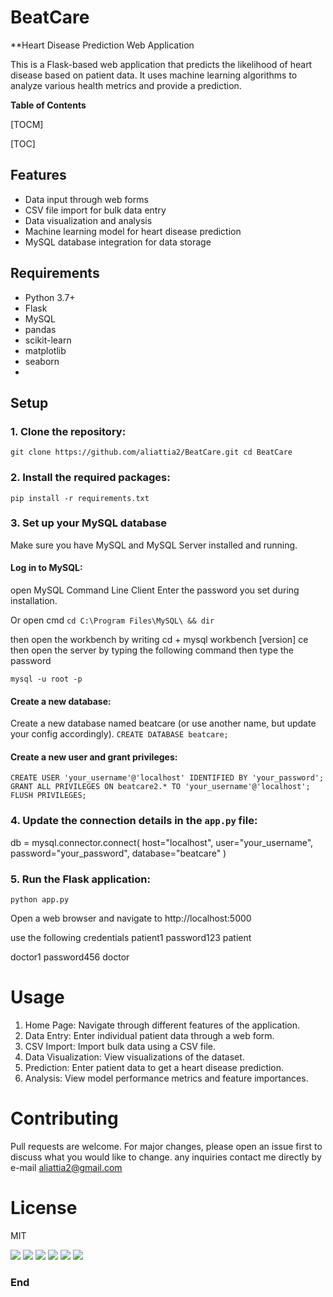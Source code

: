# BeatCare
**Heart Disease Prediction Web Application

This is a Flask-based web application that predicts the likelihood of heart disease based on patient data. It uses machine learning algorithms to analyze various health metrics and provide a prediction.

**Table of Contents**

[TOCM]

[TOC]

## Features

- Data input through web forms
- CSV file import for bulk data entry
- Data visualization and analysis
- Machine learning model for heart disease prediction
- MySQL database integration for data storage

## Requirements

- Python 3.7+
- Flask
- MySQL
- pandas
- scikit-learn
- matplotlib
- seaborn
- 
## Setup

### 1. Clone the repository:
`git clone https://github.com/aliattia2/BeatCare.git cd BeatCare`
### 2. Install the required packages:

`pip install -r requirements.txt`

### 3. Set up your MySQL database
Make sure you have MySQL and MySQL Server  installed and running.


#### Log in to MySQL:
open MySQL Command Line Client
Enter the password you set during installation.

Or
open cmd
`cd C:\Program Files\MySQL\ && dir`

then open the workbench by writing cd + mysql workbench [version] ce
then open the server by typing the following command then type the password

`mysql -u root -p`

#### Create a new database:
Create a new database named beatcare (or use another name, but update your config accordingly).
`CREATE DATABASE beatcare;`

#### Create a new user and grant privileges:
`CREATE USER 'your_username'@'localhost' IDENTIFIED BY 'your_password';
GRANT ALL PRIVILEGES ON beatcare2.* TO 'your_username'@'localhost';
FLUSH PRIVILEGES;`

### 4. Update the connection details in the `app.py` file:

db = mysql.connector.connect(
    host="localhost",
    user="your_username",
    password="your_password",
    database="beatcare"
)


### 5. Run the Flask application:

`python app.py`


Open a web browser and navigate to http://localhost:5000

use the following credentials
patient1
password123
patient

doctor1
password456
doctor

# Usage

1. Home Page: Navigate through different features of the application.
2. Data Entry: Enter individual patient data through a web form.
3. CSV Import: Import bulk data using a CSV file.
4. Data Visualization: View visualizations of the dataset.
5. Prediction: Enter patient data to get a heart disease prediction.
6. Analysis: View model performance metrics and feature importances.

# Contributing
Pull requests are welcome. For major changes, please open an issue first to discuss what you would like to change.
any inquiries contact me directly by e-mail
aliattia2@gmail.com
# License
MIT


![](https://img.shields.io/github/stars/pandao/editor.md.svg) ![](https://img.shields.io/github/forks/pandao/editor.md.svg) ![](https://img.shields.io/github/tag/pandao/editor.md.svg) ![](https://img.shields.io/github/release/pandao/editor.md.svg) ![](https://img.shields.io/github/issues/pandao/editor.md.svg) ![](https://img.shields.io/bower/v/editor.md.svg)



### End
